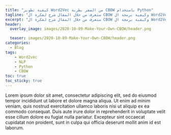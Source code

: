```yaml
---
title: "كيفية تطوير Word2Vec من الصفر بطرية CBOW باستخدام Python"
tagline: "ستعرف من خلال المقال شرح لفكرة ال CBOW وكيفية برمجة ال Word2Vec الخاص بك من الصفر "
excerpt: "ستعرف من خلال المقال شرح لفكرة ال CBOW وكيفية برمجة ال Word2Vec الخاص بك من الصفر "
header:
  overlay_image: images/2020-10-09-Make-Your-Own-CBOW/header.png

  teaser: images/2020-10-09-Make-Your-Own-CBOW/header.png
categories:
  - Blog
tags:
    - Word2vec
    - NLP
    - Python
    - CBOW
toc: true
toc_sticky: true
---
```


Lorem ipsum dolor sit amet, consectetur adipiscing elit, sed do eiusmod tempor incididunt ut labore et dolore magna aliqua. Ut enim ad minim veniam, quis nostrud exercitation ullamco laboris nisi ut aliquip ex ea commodo consequat. Duis aute irure dolor in reprehenderit in voluptate velit esse cillum dolore eu fugiat nulla pariatur. Excepteur sint occaecat cupidatat non proident, sunt in culpa qui officia deserunt mollit anim id est laborum.
